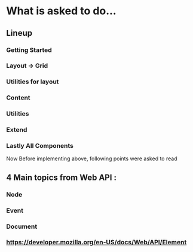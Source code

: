 # What is asked to do...

## Lineup

### Getting Started
### Layout -> Grid
### Utilities for layout
### Content
### Utilities
### Extend
### Lastly All Components


Now Before implementing above, following points were asked to read

## 4 Main topics from Web API :

### Node
### Event
### Document
### https://developer.mozilla.org/en-US/docs/Web/API/Element



